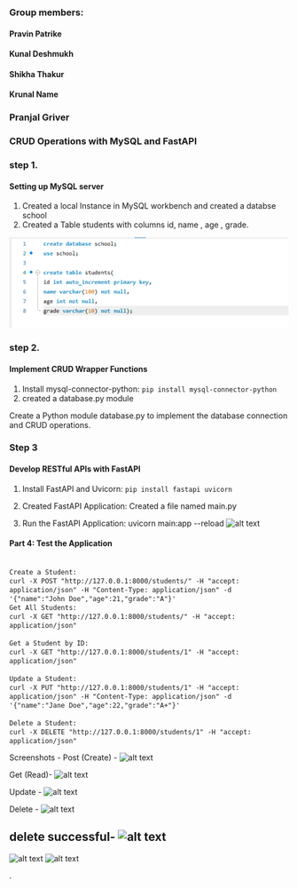 ### Group members:
#### Pravin Patrike 
#### Kunal Deshmukh 
#### Shikha Thakur 
#### Krunal Name
### Pranjal Griver 

### CRUD Operations with MySQL and FastAPI

### step 1.
#### Setting up MySQL server

1. Created a local Instance in MySQL workbench and created a databse school
2. Created a Table students with columns id, name , age , grade.

![alt text](image.png)

### step 2.
####  Implement CRUD Wrapper Functions
1. Install mysql-connector-python:
``` pip install mysql-connector-python ```
2. created a database.py module

Create a Python module database.py to implement the database connection and
CRUD operations.

### Step 3
#### Develop RESTful APIs with FastAPI
1. Install FastAPI and Uvicorn:
    ``` pip install fastapi uvicorn ```
2. Created FastAPI Application: Created a file named main.py

3. Run the FastAPI Application:
uvicorn main:app --reload
![alt text](image-3.png)

#### Part 4: Test the Application
```

Create a Student:
curl -X POST "http://127.0.0.1:8000/students/" -H "accept:
application/json" -H "Content-Type: application/json" -d
'{"name":"John Doe","age":21,"grade":"A"}'
Get All Students:
curl -X GET "http://127.0.0.1:8000/students/" -H "accept:
application/json"

Get a Student by ID:
curl -X GET "http://127.0.0.1:8000/students/1" -H "accept:
application/json"

Update a Student:
curl -X PUT "http://127.0.0.1:8000/students/1" -H "accept:
application/json" -H "Content-Type: application/json" -d
'{"name":"Jane Doe","age":22,"grade":"A+"}'

Delete a Student:
curl -X DELETE "http://127.0.0.1:8000/students/1" -H "accept:
application/json"

```
Screenshots -
Post (Create) -
![alt text](image-5.png)

Get (Read)-
![alt text](image-6.png)

Update -
![alt text](image-7.png)

Delete -
![alt text](image-8.png)

delete successful-
![alt text](image-9.png)
---
![alt text](image-10.png)
![alt text](image-11.png)

.
